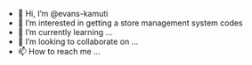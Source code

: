 - 👋 Hi, I’m @evans-kamuti
- 👀 I’m interested in getting a store management system codes
- 🌱 I’m currently learning ...
- 💞️ I’m looking to collaborate on ...
- 📫 How to reach me ...

<!---
evans-kamuti/evans-kamuti is a ✨ special ✨ repository because its `README.md` (this file) appears on your GitHub profile.
You can click the Preview link to take a look at your changes.
--->
